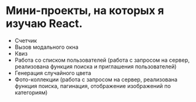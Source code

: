 # Мини-проекты, на которых я изучаю React.

- Счетчик
- Вызов модального окна
- Квиз
- Работа со списком пользователей (работа с запросом на сервер, реализована функция поиска и приглашения пользователей)
- Генерация случайного цвета
- Фото-коллекции (работа с запросом на сервер, реализована функция поиска, пагинация, отображение изображений по категориям)

